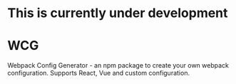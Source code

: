 # This is currently under development

# WCG
Webpack Config Generator - an npm package to create your own webpack configuration. Supports React, Vue and custom configuration.